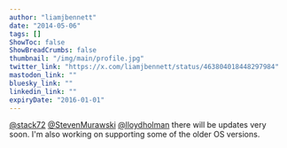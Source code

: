 ```yaml
---
author: "liamjbennett"
date: "2014-05-06"
tags: []
ShowToc: false
ShowBreadCrumbs: false
thumbnail: "/img/main/profile.jpg"
twitter_link: "https://x.com/liamjbennett/status/463804018448297984"
mastodon_link: ""
bluesky_link: ""
linkedin_link: ""
expiryDate: "2016-01-01"
---
```


[@stack72](https://x.com/stack72) [@StevenMurawski](https://x.com/StevenMurawski) [@lloydholman](https://x.com/lloydholman) there will be updates very soon. I'm also working on supporting some of the older OS versions.

